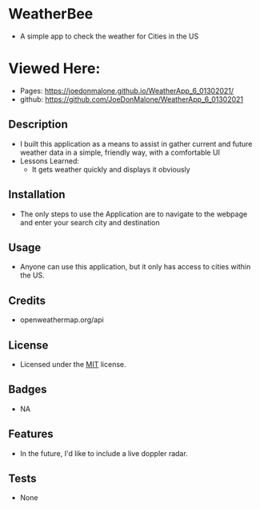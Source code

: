 # WeatherBee
- A simple app to check the weather for Cities in the US

# Viewed Here:
- Pages: https://joedonmalone.github.io/WeatherApp_6_01302021/
- github: https://github.com/JoeDonMalone/WeatherApp_6_01302021

## Description
- I built this application as a means to assist in gather current and future weather data in a simple, friendly way, with a comfortable UI
- Lessons Learned:
  * It gets weather quickly and displays it obviously
## Installation
- The only steps to use the Application are to navigate to the webpage and enter your search city and destination
## Usage
 - Anyone can use this application, but it only has access to cities within the US.
## Credits
 - openweathermap.org/api
## License
 - Licensed under the [MIT]('./license.txt') license.
## Badges
 - NA
## Features
 - In the future, I'd like to include a live doppler radar.
## Tests
 - None

